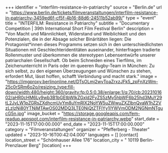 +++
identifier = "interfilm-resistance-in-patriarchy"
source = "Berlin.de"
url = "https://www.berlin.de/tickets/filmveranstaltungen/interfilm-resistance-in-patriarchy-3459ed6f-cf5f-4b16-88d6-24511b52ab99/"
type = "event"
title = "INTERFILM: Resistance in Patriarchy"
subtitle = "Documentary Competition | 39th International Short Film Festival Berlin"
description = "Von Macht und Männlichkeit, Widerstand und Weiblichkeit und den Potenzialen, die in der Absage solcher Binäritäten liegen: Die Protagonist*innen dieses Programms setzen sich in den unterschiedlichsten Situationen mit Geschlechteridentitäten auseinander, hinterfragen tradierte Rollenmuster und überkommen die stereotypen Lebensentwürfe unserer patriarchalen Gesellschaft. Ob beim Schneiden eines Tierfilms, im Zeichenunterricht in Paris oder im queeren Rugby-Team in München: Zu sich selbst, zu den eigenen Überzeugungen und Wünschen zu stehen, erfordert Mut, lässt hoffen, schafft Verbindung und macht stark."
image = "https://imgproxy.berlinonline.net/DTsOLmj2wvToaZrxzJFk5_zpFnXzWm-25c0rSRm6o2o/resizing_type:fill-down/width:480/height:360/gravity:fp:0.5:0.38/enlarge:1/q:70/cb:2023101602/aHR0cHM6Ly9wb3B1bGEtbWlkZGxld2FyZS5zMy5hbWF6b25hd3MuY29tL2JvLW1pZGRsZXdhcmUvYm8uYmRlX2NoYW5uZWwuZXZlbnQvaW1hZ2VzLzIzNi80YTNjMTAwOS02MDQ3LTE0NjQtZTFlYy1lYWVmODM2NGNmNTgucG5n.jpg"
image_bucket = "https://storage.googleapis.com/fem-readup.appspot.com/interfilm-resistance-in-patriarchy.webp"
start_date = "2023-11-15T17:00:00.000"
end_date = "2023-11-15T17:00:00.000"
category = "Filmveranstaltungen"
organizer = "Pfefferberg - Theater"
updated = "2023-10-16T00:42:04.000"
languages = []
[contact]
location_street = "Schönhauser Allee 176"
location_city = " 10119 Berlin-Prenzlauer Berg"
[location]
+++